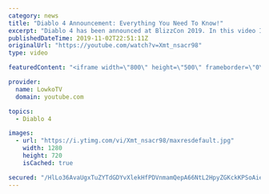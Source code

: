 ```yaml
---
category: news
title: "Diablo 4 Announcement: Everything You Need To Know!"
excerpt: "Diablo 4 has been announced at BlizzCon 2019. In this video I go over everything you need to know about this upcoming Blizzard Entertainment game."
publishedDateTime: 2019-11-02T22:51:11Z
originalUrl: "https://youtube.com/watch?v=Xmt_nsacr98"
type: video

featuredContent: "<iframe width=\"800\" height=\"500\" frameborder=\"0\" src=\"https://www.youtube.com/embed/Xmt_nsacr98\" allow=\"accelerometer; autoplay; encrypted-media; gyroscope; picture-in-picture\" allowfullscreen></iframe>"

provider:
  name: LowkoTV
  domain: youtube.com

topics:
  - Diablo 4

images:
  - url: "https://i.ytimg.com/vi/Xmt_nsacr98/maxresdefault.jpg"
    width: 1280
    height: 720
    isCached: true

secured: "/HlLo36AvaUgxTuZYTdGDYvXlekHfPDVnmamQepA66NtL2HpyZGKckKPSoAieucOeF14bp37t+5ptKMGbEkNJtUevE9moPglV3f7+E6c95nLpYxoAcEPC+KYqBm8PBOzFSRamSOzo9aOE0zYIiZlc8sD/ZrNpq35kdm2+YwvTUKZZiCQaOKDL0Z6YqpMfDQ8QPXii9CBL9ZmolbA9vYiskfC94OLLQwFK59GbQS3Pyf01x2zIpsEYyzlZ+8/5AcAp+GMOfRdg7uV4KpoJRtAKYEGf3VVgYrloA3kPl/bz2bGvM8KSJUicLNVjNou6HNGho0EQzQ/3hWDKCcThrePZT1oWxaAbLK3FBtXvnUpVqfEdUCpQxgSs5ORFX6Z49EiGDHgpXfpbtg4seJqynGu5ngjIvCbx07ln5DuLv/q6keNByWJgl8FbmERagpMR/Px;6kVeHSW910vZa6Yti9EG5A=="
---
```


